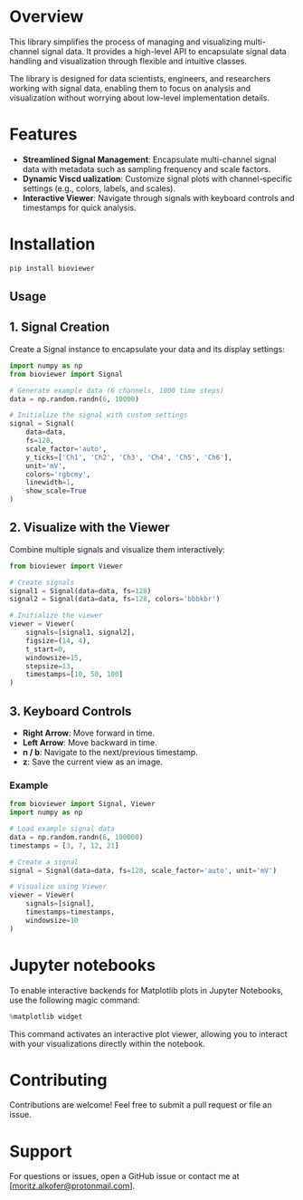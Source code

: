 # Overview

This library simplifies the process of managing and visualizing multi-channel signal data. It provides a high-level API to encapsulate signal data handling and visualization through flexible and intuitive classes.

The library is designed for data scientists, engineers, and researchers working with signal data, enabling them to focus on analysis and visualization without worrying about low-level implementation details.

# Features

- **Streamlined Signal Management**: Encapsulate multi-channel signal data with metadata such as sampling frequency and scale factors.
- **Dynamic Viscd ualization**: Customize signal plots with channel-specific settings (e.g., colors, labels, and scales).
- **Interactive Viewer**: Navigate through signals with keyboard controls and timestamps for quick analysis.

# Installation

``` bash
pip install bioviewer
```

## Usage

## 1. Signal Creation
Create a Signal instance to encapsulate your data and its display settings:

```python
import numpy as np
from bioviewer import Signal

# Generate example data (6 channels, 1000 time steps)
data = np.random.randn(6, 10000)

# Initialize the signal with custom settings
signal = Signal(
    data=data,
    fs=128,
    scale_factor='auto',
    y_ticks=['Ch1', 'Ch2', 'Ch3', 'Ch4', 'Ch5', 'Ch6'],
    unit='mV',
    colors='rgbcmy',
    linewidth=1,
    show_scale=True
)
```

## 2. Visualize with the Viewer
Combine multiple signals and visualize them interactively:

```python 
from bioviewer import Viewer

# Create signals
signal1 = Signal(data=data, fs=128)
signal2 = Signal(data=data, fs=128, colors='bbbkbr')

# Initialize the viewer
viewer = Viewer(
    signals=[signal1, signal2],
    figsize=(14, 4),
    t_start=0,
    windowsize=15,
    stepsize=13,
    timestamps=[10, 50, 100]
)
```

## 3. Keyboard Controls
- **Right Arrow**: Move forward in time.
- **Left Arrow**: Move backward in time.
- **n / b**: Navigate to the next/previous timestamp.
- **z**: Save the current view as an image.

### Example

```python
from bioviewer import Signal, Viewer
import numpy as np

# Load example signal data
data = np.random.randn(6, 100000)
timestamps = [3, 7, 12, 21]

# Create a signal
signal = Signal(data=data, fs=128, scale_factor='auto', unit='mV')

# Visualize using Viewer
viewer = Viewer(
    signals=[signal],
    timestamps=timestamps,
    windowsize=10
)
```

# Jupyter notebooks
To enable interactive backends for Matplotlib plots in Jupyter Notebooks, use the following magic command:
```python
%matplotlib widget
```
This command activates an interactive plot viewer, allowing you to interact with your visualizations directly within the notebook.

# Contributing
Contributions are welcome! Feel free to submit a pull request or file an issue.

# Support
For questions or issues, open a GitHub issue or contact me at [moritz.alkofer@protonmail.com].